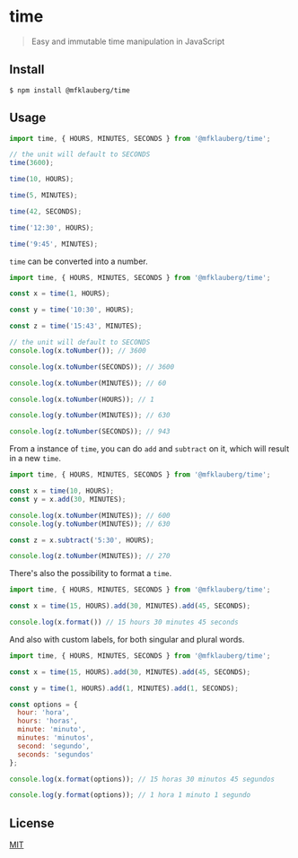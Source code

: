 # time

> Easy and immutable time manipulation in JavaScript

## Install

```
$ npm install @mfklauberg/time
```

## Usage

```js
import time, { HOURS, MINUTES, SECONDS } from '@mfklauberg/time';

// the unit will default to SECONDS
time(3600);

time(10, HOURS);

time(5, MINUTES);

time(42, SECONDS);

time('12:30', HOURS);

time('9:45', MINUTES);
```

`time` can be converted into a number.

```js
import time, { HOURS, MINUTES, SECONDS } from '@mfklauberg/time';

const x = time(1, HOURS);

const y = time('10:30', HOURS);

const z = time('15:43', MINUTES);

// the unit will default to SECONDS
console.log(x.toNumber()); // 3600

console.log(x.toNumber(SECONDS)); // 3600

console.log(x.toNumber(MINUTES)); // 60

console.log(x.toNumber(HOURS)); // 1

console.log(y.toNumber(MINUTES)); // 630

console.log(z.toNumber(SECONDS)); // 943
```

From a instance of `time`, you can do `add` and `subtract` on it, which will result in a new `time`.

```js
import time, { HOURS, MINUTES, SECONDS } from '@mfklauberg/time';

const x = time(10, HOURS);
const y = x.add(30, MINUTES);

console.log(x.toNumber(MINUTES)); // 600
console.log(y.toNumber(MINUTES)); // 630

const z = x.subtract('5:30', HOURS);

console.log(z.toNumber(MINUTES)); // 270
```

There's also the possibility to format a `time`.

```js
import time, { HOURS, MINUTES, SECONDS } from '@mfklauberg/time';

const x = time(15, HOURS).add(30, MINUTES).add(45, SECONDS);

console.log(x.format()) // 15 hours 30 minutes 45 seconds
```

And also with custom labels, for both singular and plural words.

```js
import time, { HOURS, MINUTES, SECONDS } from '@mfklauberg/time';

const x = time(15, HOURS).add(30, MINUTES).add(45, SECONDS);

const y = time(1, HOURS).add(1, MINUTES).add(1, SECONDS);

const options = {
  hour: 'hora',
  hours: 'horas',
  minute: 'minuto',
  minutes: 'minutos',
  second: 'segundo',
  seconds: 'segundos'
};

console.log(x.format(options)); // 15 horas 30 minutos 45 segundos

console.log(y.format(options)); // 1 hora 1 minuto 1 segundo
```

## License

[MIT](./LICENSE.md)